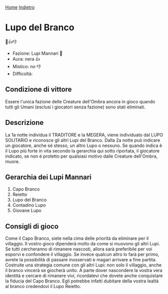 [Home](/wherewolf-rules)
[Indietro](..)

# Lupo del Branco

<span class='emoji'>🐺👍👎</span>

- Fazione: Lupi Mannari <span class='emoji'>🐺</span>
- Aura: nera <span class='emoji'>👍</span>
- Mistico: no <span class='emoji'>👎</span>
- Difficoltà: 

## Condizione di vittore

Essere l'unica fazione delle Creature dell'Ombra ancora in gioco quando tutti gli Umani (esclusi i giocatori senza fazione) sono stati eliminati.

## Descrizione

La 1a notte individua il TRADITORE e la MEGERA, viene individuato dal LUPO SOLITARIO e riconosce gli altri Lupi del Branco. Dalla 2a notte può indicare un giocatore, anche sé stesso, un altro Lupo o nessuno. Se quando indica è il Lupo più forte in vita secondo la gerarchia qui sotto riportata, il giocatore indicato, se non è protetto per qualsiasi motivo dalle Creature dell'Ombra, muore.

## Gerarchia dei Lupi Mannari

1. Capo Branco
2. Reietto
3. Lupo del Branco
4. Contadino Lupo
5. Giovane Lupo

## Consigli di gioco

Come il Capo Branco, siete nella cima delle priorità da eliminare per il villaggio. Il vostro gioco dipenderà molto da come si muovono gli altri Lupi. Se tutti cercheranno di rimanere nascosti, allora sarà preferibile per voi esporvi e confondere il villaggio. Se invece qualcun altro lo farà per primo, avrete la possibilità di passare inosservati e magari arrivare a fine partita. Costruite una strategia comune con gli altri Lupi: non solo il villaggio, anche il branco vincerà se giocherà unito. A parte dover nascondere la vostra vera identità e cercare di rimanere vivi, ricordatevi che dovete anche conquistare la fiducia del Capo Branco. Egli potrebbe infatti dubitare della vostra lealtà al branco credendovi il Lupo Reietto.
